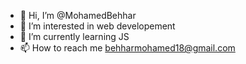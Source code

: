 - 👋 Hi, I’m @MohamedBehhar
- 👀 I’m interested in web developement
- 🌱 I’m currently learning JS
- 📫 How to reach me behharmohamed18@gmail.com

<!---
MohamedBehhar/MohamedBehhar is a ✨ special ✨ repository because its `README.md` (this file) appears on your GitHub profile.
You can click the Preview link to take a look at your changes.
--->
